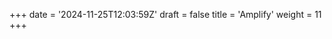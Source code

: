 +++
date = '2024-11-25T12:03:59Z'
draft = false
title = 'Amplify'
weight = 11
+++
<!-- <h1 class="page-title"> Galeria </h1> -->
<div class="top_box"> </div>

<script>
import Amplify, { API } from 'aws-amplify';

Amplify.configure({
    API: {
        endpoints: [
            {
                name: "MyApiName",
                endpoint: "https://your-api-url.amazonaws.com/dev"
            }
        ]
    }
});

// Fetch data
API.get("MyApiName", "/path").then(response => {
    console.log(response);
});
</script>